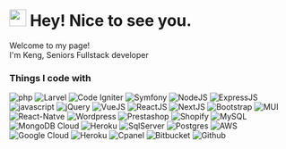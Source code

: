 <h1><img src="https://emojis.slackmojis.com/emojis/images/1531849430/4246/blob-sunglasses.gif?1531849430" width="30"/> Hey! Nice to see you.</h1>


<p>Welcome to my page! </br> I'm Keng, Seniors Fullstack developer
<h3>Things I code with</h3>
<p>
<img alt="php" src="https://img.shields.io/badge/php-%23777BB4.svg?style=for-the-badge&logo=php&logoColor=white">
<img alt="Larvel" src="https://img.shields.io/badge/laravel-%23FF2D20.svg?style=for-the-badge&logo=laravel&logoColor=white">
<img alt="Code Igniter" src="https://img.shields.io/badge/CodeIgniter-%23EF4223.svg?style=for-the-badge&logo=codeIgniter&logoColor=white">
<img alt="Symfony" src="https://img.shields.io/badge/symfony-%23000000.svg?style=for-the-badge&logo=symfony&logoColor=white">
<img alt="NodeJS" src="https://img.shields.io/badge/node.js-6DA55F?style=for-the-badge&logo=node.js&logoColor=white">
<img alt="ExpressJS" src="https://img.shields.io/badge/express.js-%23404d59.svg?style=for-the-badge&logo=express&logoColor=%2361DAFB">
<img alt="javascript" src="https://img.shields.io/badge/javascript-%23323330.svg?style=for-the-badge&logo=javascript&logoColor=%23F7DF1E">
<img alt="jQuery" src="https://img.shields.io/badge/jquery-%230769AD.svg?style=for-the-badge&logo=jquery&logoColor=white">
<img alt="VueJS" src="https://img.shields.io/badge/vuejs-%2335495e.svg?style=for-the-badge&logo=vuedotjs&logoColor=%234FC08D">
<img alt="ReactJS" src="https://img.shields.io/badge/react-%2320232a.svg?style=for-the-badge&logo=react&logoColor=%2361DAFB">
<img alt="NextJS" src="https://img.shields.io/badge/Next-black?style=for-the-badge&logo=next.js&logoColor=white">
<img alt="Bootstrap" src="https://img.shields.io/badge/bootstrap-%238511FA.svg?style=for-the-badge&logo=bootstrap&logoColor=white">
<img alt="MUI" src="https://img.shields.io/badge/MUI-%230081CB.svg?style=for-the-badge&logo=mui&logoColor=white"> 
<img alt="React-Natve" src="https://img.shields.io/badge/react_native-%2320232a.svg?style=for-the-badge&logo=react&logoColor=%2361DAFB"> 
<img alt="Wordpress" src="https://img.shields.io/badge/WordPress-%23117AC9.svg?style=for-the-badge&logo=WordPress&logoColor=white"> 
<img alt="Prestashop" src="https://img.shields.io/badge/Prestashop-df1668"> 
<img alt="Shopify" src="https://img.shields.io/badge/Shopify-%23679a38"> 
<img alt="MySQL" src="https://img.shields.io/badge/mysql-%2300f.svg?style=for-the-badge&logo=mysql&logoColor=white"> 
<img alt="MongoDB Cloud" src="https://img.shields.io/badge/MongoDB-%234ea94b.svg?style=for-the-badge&logo=mongodb&logoColor=white"> 
<img alt="Heroku" src="https://img.shields.io/badge/heroku-%23430098.svg?style=for-the-badge&logo=heroku&logoColor=white"> 
<img alt="SqlServer" src="https://img.shields.io/badge/Microsoft%20SQL%20Server-CC2927?style=for-the-badge&logo=microsoft%20sql%20server&logoColor=white"> 
<img alt="Postgres" src="https://img.shields.io/badge/postgres-%23316192.svg?style=for-the-badge&logo=postgresql&logoColor=white"> 
<img alt="AWS" src="https://img.shields.io/badge/AWS-%23FF9900.svg?style=for-the-badge&logo=amazon-aws&logoColor=white"> 
<img alt="Google Cloud" src="https://img.shields.io/badge/GoogleCloud-%234285F4.svg?style=for-the-badge&logo=google-cloud&logoColor=white"> 
<img alt="Heroku" src="https://img.shields.io/badge/heroku-%23430098.svg?style=for-the-badge&logo=heroku&logoColor=white"> 
<img alt="Cpanel" src="https://img.shields.io/badge/Cpanel-f76728"> 
<img alt="Bitbucket" src="https://img.shields.io/badge/bitbucket-%230047B3.svg?style=for-the-badge&logo=bitbucket&logoColor=whie"> 
<img alt="Github" src="https://img.shields.io/badge/github-%23121011.svg?style=for-the-badge&logo=github&logoColor=white"> 
</p>


